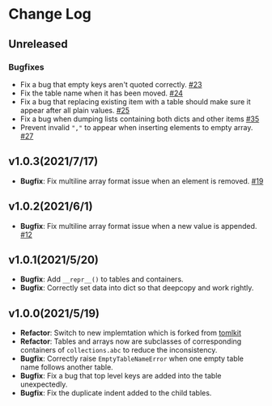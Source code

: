 # Change Log

## Unreleased

### Bugfixes

- Fix a bug that empty keys aren't quoted correctly. [#23](https://github.com/frostming/atoml/issues/23)
- Fix the table name when it has been moved. [#24](https://github.com/frostming/atoml/issues/24)
- Fix a bug that replacing existing item with a table should make sure it appear after all plain values. [#25](https://github.com/frostming/atoml/issues/25)
- Fix a bug when dumping lists containing both dicts and other items [#35](https://github.com/frostming/atoml/issues/35)
- Prevent invalid `","` to appear when inserting elements to empty array. [#27](https://github.com/frostming/atoml/pull/27)

## v1.0.3(2021/7/17)

- **Bugfix**: Fix multiline array format issue when an element is removed. [#19](https://github.com/frostming/atoml/issues/19)

## v1.0.2(2021/6/1)

- **Bugfix**: Fix multiline array format issue when a new value is appended. [#12](https://github.com/frostming/atoml/issues/12)

## v1.0.1(2021/5/20)

- **Bugfix**: Add `__repr__()` to tables and containers.
- **Bugfix**: Correctly set data into dict so that deepcopy and work rightly.

## v1.0.0(2021/5/19)

- **Refactor**: Switch to new implemtation which is forked from [tomlkit](https://github.com/sdispater/tomlkit.git)
- **Refactor**: Tables and arrays now are subclasses of corresponding containers of `collections.abc` to reduce the inconsistency.
- **Bugfix**: Correctly raise `EmptyTableNameError` when one empty table name follows another table.
- **Bugfix**: Fix a bug that top level keys are added into the table unexpectedly.
- **Bugfix**: Fix the duplicate indent added to the child tables.
